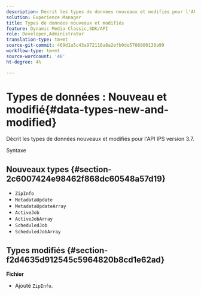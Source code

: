 ```yaml
---
description: Décrit les types de données nouveaux et modifiés pour l'API IPS version 3.7.
solution: Experience Manager
title: Types de données nouveaux et modifiés
feature: Dynamic Media Classic,SDK/API
role: Developer,Administrator
translation-type: tm+mt
source-git-commit: 469d1a5c43a972116a8a2efb0de5708800130a99
workflow-type: tm+mt
source-wordcount: '46'
ht-degree: 4%

---
```



# Types de données : Nouveau et modifié{#data-types-new-and-modified}

Décrit les types de données nouveaux et modifiés pour l&#39;API IPS version 3.7.

Syntaxe

## Nouveaux types {#section-2c6007424e98462f868dc60548a57d19}

* `ZipInfo`
* `MetadataUpdate`
* `MetadataUpdateArray`
* `ActiveJob`
* `ActiveJobArray`
* `ScheduledJob`
* `ScheduledJobArray`

## Types modifiés {#section-f2d4635d912545c5964820b8cd1e62ad}

**Fichier**

* Ajouté `ZipInfo`.


